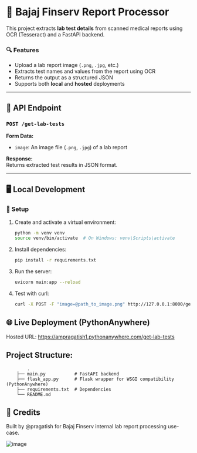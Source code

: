 # 🧪 Bajaj Finserv Report Processor

This project extracts **lab test details** from scanned medical reports using OCR (Tesseract) and a FastAPI backend.

### 🔍 Features
- Upload a lab report image (`.png`, `.jpg`, etc.)
- Extracts test names and values from the report using OCR
- Returns the output as a structured JSON
- Supports both **local** and **hosted** deployments

---

## 🚀 API Endpoint

### `POST /get-lab-tests`

**Form Data:**
- `image`: An image file (`.png`, `.jpg`) of a lab report

**Response:**  
Returns extracted test results in JSON format.

---

## 🖥️ Local Development

### 🔧 Setup
1. Create and activate a virtual environment:
   ```bash
   python -m venv venv
   source venv/bin/activate  # On Windows: venv\Scripts\activate

2. Install dependencies:
    ```bash
    pip install -r requirements.txt

3. Run the server:
    ```bash
    uvicorn main:app --reload
    
4. Test with curl:
    ```bash
    curl -X POST -F "image=@path_to_image.png" http://127.0.0.1:8000/get-lab-tests | python -m json.tool

## 🌐 Live Deployment (PythonAnywhere)
Hosted URL:
https://ampragatish1.pythonanywhere.com/get-lab-tests

## Project Structure:
            .
        ├── main.py           # FastAPI backend
        ├── flask_app.py      # Flask wrapper for WSGI compatibility (PythonAnywhere)
        ├── requirements.txt  # Dependencies
        └── README.md

## 🧠 Credits
Built by @pragatish for Bajaj Finserv internal lab report processing use-case.

![image](https://github.com/user-attachments/assets/9ff8e7be-9e40-4621-830d-4a09d09dd214)


